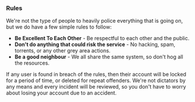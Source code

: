 ### Rules

We're not the type of people to heavily police everything that is going on, but we do have a few simple rules to follow:

* **Be Excellent To Each Other** - Be respectful to each other and the public.
* **Don't do anything that could risk the service** - No hacking, spam, torrents, or any other grey area actions.</li>
* **Be a good neighbour** - We all share the same system, so don't hog all the resources.

If any user is found in breach of the rules, then their account will be locked for a period of time, or deleted for repeat offenders. We're not dictators by any means and every incident will be reviewed, so you don't have to worry about losing your account due to an accident.
